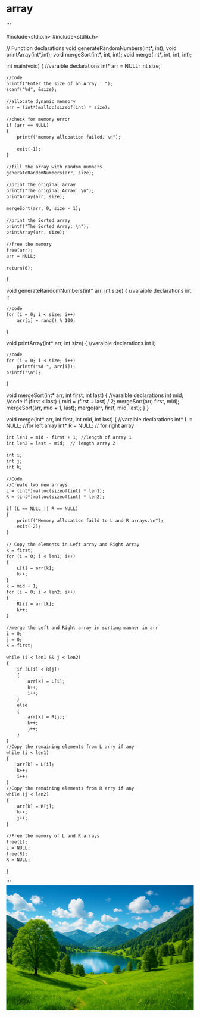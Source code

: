 # array

'''

#include<stdio.h>
#include<stdlib.h>

// Function declarations
void generateRandomNumbers(int*, int);
void printArray(int*,int);
void mergeSort(int*, int, int);
void merge(int*, int, int, int);

int main(void)
{
    //varaible declarations
    int* arr = NULL;
    int size;

    //code
    printf("Enter the size of an Array : ");
    scanf("%d", &size);

    //allocate dynamic memeory
    arr = (int*)malloc(sizeof(int) * size);

    //check for memory error
    if (arr == NULL)
    {
        printf("memory allcoation failed. \n");

        exit(-1);
    }

    //fill the array with random numbers
    generateRandomNumbers(arr, size);

    //print the original array
    printf("The original Array: \n");
    printArray(arr, size);

    mergeSort(arr, 0, size - 1);

    //print the Sorted array
    printf("The Sorted Array: \n");
    printArray(arr, size);

    //free the memory
    free(arr);
    arr = NULL;

    return(0);
}

void generateRandomNumbers(int* arr, int size)
{
    //varaible declarations
    int i;

    //code
    for (i = 0; i < size; i++)
        arr[i] = rand() % 100;
}

void printArray(int* arr, int size)
{
    //varaible declarations
    int i;

    //code
    for (i = 0; i < size; i++)
        printf("%d ", arr[i]);
    printf("\n");
}

void mergeSort(int* arr, int first, int last)
{
    //varaible declarations
    int mid;
    //code
    if (first < last)
    {
        mid = (first + last) / 2;
        mergeSort(arr, first, mid);
        mergeSort(arr, mid + 1, last);
        merge(arr, first, mid, last);
    }
}

void merge(int* arr, int first, int mid, int last)
{
    //varaible declarations
    int* L = NULL; //for left array
    int* R = NULL; // for right array

    int len1 = mid - first + 1; //length of array 1
    int len2 = last - mid;  // length array 2

    int i;
    int j;
    int k;

    //Code
    //Create two new arrays
    L = (int*)malloc(sizeof(int) * len1);
    R = (int*)malloc(sizeof(int) * len2);

    if (L == NULL || R == NULL)
    {
        printf("Memory allocation faild to L and R arrays.\n");
        exit(-2);
    }

    // Copy the elements in Left array and Right Array
    k = first;
    for (i = 0; i < len1; i++)
    {
        L[i] = arr[k];
        k++;
    }
    k = mid + 1;
    for (i = 0; i < len2; i++)
    {
        R[i] = arr[k];
        k++;
    }

    //merge the Left and Right array in sorting manner in arr 
    i = 0;
    j = 0;
    k = first;

    while (i < len1 && j < len2)
    {
        if (L[i] < R[j])
        {
            arr[k] = L[i];
            k++;
            i++;
        }
        else
        {
            arr[k] = R[j];
            k++;
            j++;
        }
    }
    //Copy the remaining elements from L arry if any
    while (i < len1)
    {
        arr[k] = L[i];
        k++;
        i++;
    }
    //Copy the remaining elements from R arry if any
    while (j < len2)
    {
        arr[k] = R[j];
        k++;
        j++;
    }

    //Free the memory of L and R arrays
    free(L);
    L = NULL;
    free(R);
    R = NULL;
}

'''
![img text](https://github.com/vijay1234nkanade-boop/array/blob/main/b93ad998-aef7-466a-82ae-02d42549b277.png)
